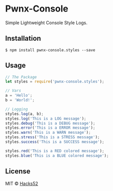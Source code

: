 # Pwnx-Console   

Simple Lightweight Console Style Logs.

## Installation
```
$ npm install pwnx-console.styles --save
```

## Usage
```javascript
// The Package
let styles = require('pwnx-console.styles');

// Vars
a = 'Hello';
b = 'World!';

// Logging
styles.log(a, b);
styles.log('This is a LOG message');
styles.debug('This is a DEBUG message');
styles.error('This is a ERROR message');
styles.warn('This is a WARN message');
styles.stress('This is a STRESS message');
styles.success('This is a SUCCESS message');

styles.red('This is a RED colored message');
styles.blue('This is a BLUE colored message');

```
## License

MIT © [Hacks52](https://github.com/Hacks52)
